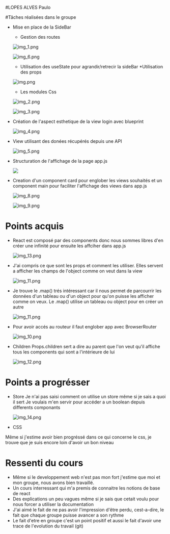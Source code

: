 
#LOPES ALVES Paulo

#Tâches réalisées dans le groupe

 * Mise en place de la SideBar

   * Gestion des routes
   
   ![img_1.png](img_1.png)
   
   ![img_6.png](img_6.png)
   

   * Utilisation des useState pour agrandir/retrecir la sideBar
   *Utilisation des props

   ![img.png](img.png)


   * Les modules Css

   ![img_2.png](img_2.png)

   ![img_3.png](img_3.png)




 * Création de l'aspect esthetique de la view login avec blueprint

    
   ![img_4.png](img_4.png)




 * View utilisant des donées récupérés depuis une API
 
   ![img_5.png](img_5.png)

 * Structuration de l'affichage de la page app.js

   ![](../../../tempsnip.png)


* Creation d'un component card pour englober les views souhaités et un component main pour faciliter l'affichage des views dans app.js

   ![img_8.png](img_8.png)

   ![img_9.png](img_9.png)

# Points acquis

* React est composé par des components donc nous sommes libres d'en créer une infinité pour ensuite les affciher dans app.js

   ![img_13.png](img_13.png)

* J'ai compris ce que sont les props et comment les utiliser.
Elles servent a afficher les champs de l'object comme on veut dans la view

   ![img_11.png](img_11.png)

* Je trouve le .map() trés intéressant car il nous permet de parcourrir les données d'un tableau ou d'un object pour qu'on puisse les afficher comme on veux.
Le  .map() utilise un tableau ou object pour en créer un autre

   ![img_11.png](img_11.png)

* Pour avoir accés au routeur il faut englober app avec BrowserRouter

   ![img_10.png](img_10.png)

* Children
Props.children sert a dire au parent que l'on veut qu'il affiche tous les components qui sont a l'intérieure de lui

   ![img_12.png](img_12.png)


# Points a progrésser

* Store 
Je n'ai pas saisi comment on utilise un store même si je sais a quoi il sert
Je voulais m'en servir pour accéder a un boolean depuis differents componants

   ![img_14.png](img_14.png)

* CSS

Même si j'estime avoir bien progréssé dans ce qui concerne le css, je trouve que je suis encore loin d'avoir un bon niveau 

# Ressenti du cours

* Même si le developpement web n'est pas mon fort j'estime que moi et mon groupe, nous avons bien travaillé.
* Un cours interressant qui m'a premis de connaitre les notions de base de react
* Des explications un peu vagues même si je sais que cetait voulu pour nous forcer a utiliser la documentation
* J'ai aimé le fait de ne pas avoir l'impression d'être perdu, cest-a-dire, le fait que chaque groupe puisse avancer a son rythme
* Le fait d'etre en groupe c'est un point positif et aussi le fait d'avoir une trace de l'evolution du travail (git)



